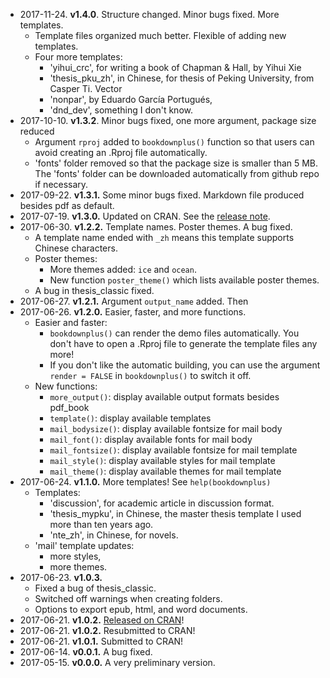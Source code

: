 - 2017-11-24. **v1.4.0**. Structure changed. Minor bugs fixed. More templates.
  - Template files organized much better. Flexible of adding new templates.
  - Four more templates:
    - 'yihui\_crc', for writing a book of Chapman & Hall, by Yihui Xie
	- 'thesis\_pku\_zh', in Chinese, for thesis of Peking University, from Casper Ti. Vector
	- 'nonpar', by Eduardo García Portugués,
	- 'dnd_dev', something I don't know.
- 2017-10-10. **v1.3.2**. Minor bugs fixed, one more argument, package size reduced
  - Argument `rproj` added to `bookdownplus()` function so that users can avoid creating an .Rproj file automatically.
  - 'fonts' folder removed so that the package size is smaller than 5 MB. The 'fonts' folder can be downloaded automatically from github repo if necessary.
- 2017-09-22. **v1.3.1.** Some minor bugs fixed. Markdown file produced besides pdf as default.
- 2017-07-19. **v1.3.0.** Updated on CRAN. See the [release note](https://github.com/pzhaonet/bookdownplus/releases/tag/v1.3).
- 2017-06-30. **v1.2.2.** Template names. Poster themes. A bug fixed.
  - A template name ended with `_zh` means this template supports Chinese characters.
  - Poster themes:
    - More themes added: `ice` and `ocean`.
    - New function `poster_theme()` which lists available poster themes.
  - ​A bug in thesis_classic fixed.
- 2017-06-27. **v1.2.1.** Argument `output_name` added. Then 
- 2017-06-26. **v1.2.0.** Easier, faster, and more functions.
  - Easier and faster:
    - `bookdownplus()` can render the demo files automatically. You don't have to open a .Rproj file to generate the template files any more!
    - If you don't like the automatic building, you can use the argument `render = FALSE` in `bookdownplus()` to switch it off.
  - New functions:
    - `more_output()`: display available output formats besides pdf\_book
    - `template()`: display available templates
    - `mail_bodysize()`: display available fontsize for mail body
    - `mail_font()`: display available fonts for mail body
    - `mail_fontsize()`: display available fontsize for mail template
    - `mail_style()`: display available styles for mail template
    - `mail_theme()`: display available themes for mail template
- 2017-06-24. **v1.1.0.** More templates! See `help(bookdownplus)`
  - Templates:
    - 'discussion', for academic article in discussion format.
    - 'thesis\_mypku', in Chinese, the master thesis template I used more than ten years ago.
    - 'nte\_zh', in Chinese, for novels.
  - 'mail' template updates:
    - more styles,
    - more themes.
- 2017-06-23. **v1.0.3.**
  - Fixed a bug of thesis\_classic.
  - Switched off warnings when creating folders.
  - Options to export epub, html, and word documents.
- 2017-06-21. **v1.0.2.** [Released on CRAN](https://cran.r-project.org/web/packages/bookdownplus/index.html)!
- 2017-06-21. **v1.0.2.** Resubmitted to CRAN!
- 2017-06-21. **v1.0.1.** Submitted to CRAN!
- 2017-06-14. **v0.0.1.** A bug fixed.
- 2017-05-15. **v0.0.0.** A very preliminary version.